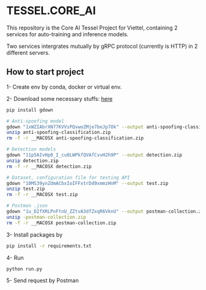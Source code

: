 # TESSEL.CORE_AI

This repository is the Core AI Tessel Project for Viettel, containing 2 services for auto-training and inference models.

Two services intergrates mutually by gRPC protocol (currently is HTTP) in 2 different servers.

## How to start project

1- Create env by conda, docker or virtual env.


2- Download some necessary stuffs: [here](https://drive.google.com/drive/folders/1Rd5HVlbnOxxxgZai2BUcIyCAjLpIzoYk?usp=sharing)

```bash
pip install gdown

# Anti-spoofing model
gdown "1xWZIAbrXN77KVVsPQvwoZMje7beJp7Ok" --output anti-spoofing-classification.zip
unzip anti-spoofing-classification.zip    
rm -f -r __MACOSX anti-spoofing-classification.zip
```

```bash
# Detection models
gdown "11p5AIvHp0_I_cu0LWPkfQVAfCvvH2h9P" --output detection.zip
unzip detection.zip
rm -f -r __MACOSX detection.zip
```

```bash
# Dataset, configuration file for testing API
gdown "10MS39ynZdmACbxIoIFFxtrDd9xmmzHnM" --output test.zip
unzip test.zip
rm -f -r __MACOSX test.zip
```

```bash
# Postman .json
gdown "1u_D2fXRLPnFtnU_ZZtvA3dfZxqR6VknU" --output postman-collection.zip
unzip -postman-collection.zip
rm -f -r __MACOSX postman-collection.zip
```

3- Install packages by

```bash
pip install -r requirements.txt
```

4- Run

```bash
python run.py
```

5- Send request by Postman